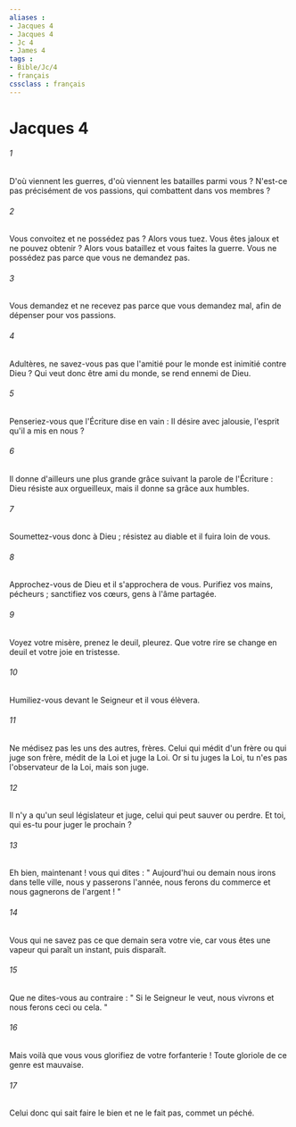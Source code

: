 ```yaml
---
aliases : 
- Jacques 4
- Jacques 4
- Jc 4
- James 4
tags : 
- Bible/Jc/4
- français
cssclass : français
---
```


# Jacques 4

###### 1
D'où viennent les guerres, d'où viennent les batailles parmi vous ? N'est-ce pas précisément de vos passions, qui combattent dans vos membres ? 
###### 2
Vous convoitez et ne possédez pas ? Alors vous tuez. Vous êtes jaloux et ne pouvez obtenir ? Alors vous bataillez et vous faites la guerre. Vous ne possédez pas parce que vous ne demandez pas. 
###### 3
Vous demandez et ne recevez pas parce que vous demandez mal, afin de dépenser pour vos passions. 
###### 4
Adultères, ne savez-vous pas que l'amitié pour le monde est inimitié contre Dieu ? Qui veut donc être ami du monde, se rend ennemi de Dieu. 
###### 5
Penseriez-vous que l'Écriture dise en vain : Il désire avec jalousie, l'esprit qu'il a mis en nous ? 
###### 6
Il donne d'ailleurs une plus grande grâce suivant la parole de l'Écriture : Dieu résiste aux orgueilleux, mais il donne sa grâce aux humbles. 
###### 7
Soumettez-vous donc à Dieu ; résistez au diable et il fuira loin de vous. 
###### 8
Approchez-vous de Dieu et il s'approchera de vous. Purifiez vos mains, pécheurs ; sanctifiez vos cœurs, gens à l'âme partagée. 
###### 9
Voyez votre misère, prenez le deuil, pleurez. Que votre rire se change en deuil et votre joie en tristesse. 
###### 10
Humiliez-vous devant le Seigneur et il vous élèvera. 
###### 11
Ne médisez pas les uns des autres, frères. Celui qui médit d'un frère ou qui juge son frère, médit de la Loi et juge la Loi. Or si tu juges la Loi, tu n'es pas l'observateur de la Loi, mais son juge. 
###### 12
Il n'y a qu'un seul législateur et juge, celui qui peut sauver ou perdre. Et toi, qui es-tu pour juger le prochain ? 
###### 13
Eh bien, maintenant ! vous qui dites : " Aujourd'hui ou demain nous irons dans telle ville, nous y passerons l'année, nous ferons du commerce et nous gagnerons de l'argent ! " 
###### 14
Vous qui ne savez pas ce que demain sera votre vie, car vous êtes une vapeur qui paraît un instant, puis disparaît. 
###### 15
Que ne dites-vous au contraire : " Si le Seigneur le veut, nous vivrons et nous ferons ceci ou cela. " 
###### 16
Mais voilà que vous vous glorifiez de votre forfanterie ! Toute gloriole de ce genre est mauvaise. 
###### 17
Celui donc qui sait faire le bien et ne le fait pas, commet un péché. 
